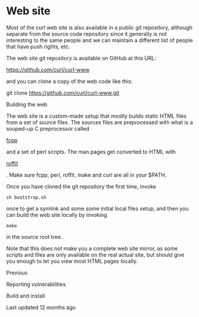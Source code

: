 <a href="layout.html" class="navButton-94f2579c--pageItemWithChildrenNested-2c5d8183--navButtonClickable-161b88ca">

</a>

<a href="options.html" class="navButton-94f2579c--pageItemWithChildrenNested-2c5d8183--navButtonClickable-161b88ca">

</a>

<a href="style.html" class="navButton-94f2579c--pageItemWithChildrenNested-2c5d8183--navButtonClickable-161b88ca">

</a>

<a href="contributing.html" class="navButton-94f2579c--pageItemWithChildrenNested-2c5d8183--navButtonClickable-161b88ca">

</a>

<a href="reportvuln.html" class="navButton-94f2579c--pageItemWithChildrenNested-2c5d8183--navButtonClickable-161b88ca">

</a>

<a href="web.html" class="navButton-94f2579c--pageItemWithChildrenNested-2c5d8183--navButtonClickable-161b88ca--navButtonOpened-6a88552e">

</a>

# <span class="text-4505230f--DisplayH900-bfb998fa--textContentFamily-49a318e1">Web site</span>

<span class="text-4505230f--UIH300-2063425d--textUIFamily-5ebd8e40--text-8ee2c8b2">

</span>

<span class="text-4505230f--TextH400-3033861f--textContentFamily-49a318e1">

<span data-key="f735e5c5ee7146e89a6aa48094957a78">

<span data-offset-key="f735e5c5ee7146e89a6aa48094957a78:0">Most of the curl web site is also available in a public git repository, although separate from the source code repository since it generally is not interesting to the same people and we can maintain a different list of people that have push rights, etc.</span>

</span>

</span>

<span class="text-4505230f--TextH400-3033861f--textContentFamily-49a318e1">

<span data-key="4a49b52e1aa74e0c923ba33c967e14c4">

<span data-offset-key="4a49b52e1aa74e0c923ba33c967e14c4:0">The web site git repository is available on GitHub at this URL: </span>

</span>

<a href="https://github.com/curl/curl-www" class="link-a079aa82--primary-53a25e66--link-faf6c434">

<span data-key="9864fd1e28f44750a296e0afdb1a89c5">

<span data-offset-key="9864fd1e28f44750a296e0afdb1a89c5:0">https://github.com/curl/curl-www</span>

</span>

</a>

<span data-key="e2ccdafe9d2741a1a59bff25e0af0e98">

<span data-offset-key="e2ccdafe9d2741a1a59bff25e0af0e98:0"> and you can clone a copy of the web code like this:</span>

</span>

</span> git clone https://github.com/curl/curl-www.git<span class="text-4505230f--HeadingH700-04e1a2a3--textContentFamily-49a318e1">

<span data-key="952b6f92943b49aa98a2e312cbb299f2">

<span data-offset-key="952b6f92943b49aa98a2e312cbb299f2:0">Building the web</span>

</span>

</span>

<span class="text-4505230f--TextH400-3033861f--textContentFamily-49a318e1">

<span data-key="71cbdfd7db864d41a16a62df5dc8e025">

<span data-offset-key="71cbdfd7db864d41a16a62df5dc8e025:0">The web site is a custom-made setup that mostly builds static HTML files from a set of source files. The sources files are preprocessed with what is a souped-up C preprocessor called </span>

</span>

<a href="https://daniel.haxx.se/projects/fcpp/" class="link-a079aa82--primary-53a25e66--link-faf6c434">

<span data-key="41625f2738a54c6ca4169f8650835688">

<span data-offset-key="41625f2738a54c6ca4169f8650835688:0">fcpp</span>

</span>

</a>

<span data-key="25b2b45925bc419ab2eeacdffe0b6022">

<span data-offset-key="25b2b45925bc419ab2eeacdffe0b6022:0"> and a set of perl scripts. The man pages get converted to HTML with </span>

</span>

<a href="https://daniel.haxx.se/projects/roffit/" class="link-a079aa82--primary-53a25e66--link-faf6c434">

<span data-key="ee421d65b6a74682b171dfdb3ca6d117">

<span data-offset-key="ee421d65b6a74682b171dfdb3ca6d117:0">roffit</span>

</span>

</a>

<span data-key="dd38e873c0cd4ae9a752b60e397ec116">

<span data-offset-key="dd38e873c0cd4ae9a752b60e397ec116:0">. Make sure fcpp, perl, roffit, make and curl are all in your $PATH.</span>

</span>

</span>

<span class="text-4505230f--TextH400-3033861f--textContentFamily-49a318e1">

<span data-key="a99c8098980a43788bb3314d221c71d8">

<span data-offset-key="a99c8098980a43788bb3314d221c71d8:0">Once you have cloned the git repository the first time, invoke </span>

<span data-offset-key="a99c8098980a43788bb3314d221c71d8:1">`sh bootstrap.sh`</span>

<span data-offset-key="a99c8098980a43788bb3314d221c71d8:2"> once to get a symlink and some some initial local files setup, and then you can build the web site locally by invoking </span>

<span data-offset-key="a99c8098980a43788bb3314d221c71d8:3">`make`</span>

<span data-offset-key="a99c8098980a43788bb3314d221c71d8:4"> in the source root tree.</span>

</span>

</span>

<span class="text-4505230f--TextH400-3033861f--textContentFamily-49a318e1">

<span data-key="9c8fc514e07446c1b601dd4ff776532d">

<span data-offset-key="9c8fc514e07446c1b601dd4ff776532d:0">Note that this does not make you a complete web site mirror, as some scripts and files are only available on the real actual site, but should give you enough to let you view most HTML pages locally.</span>

</span>

</span>

<a href="reportvuln.html" class="reset-3c756112--card-6570f064--whiteCard-fff091a4--cardPrevious-56a5e674">

</a>

<span class="text-4505230f--TextH200-a3425406--textContentFamily-49a318e1">Previous</span>

<span class="text-4505230f--UIH400-4e41e82a--textContentFamily-49a318e1">Reporting vulnerabilities</span>

<a href="build.html" class="reset-3c756112--card-6570f064--whiteCard-fff091a4--cardNext-19241c42">

</a>

<span class="text-4505230f--UIH400-4e41e82a--textContentFamily-49a318e1">Build and install</span>

<span class="text-4505230f--TextH200-a3425406--textContentFamily-49a318e1">Last updated 12 months ago</span>
